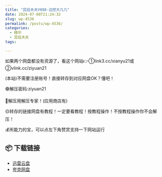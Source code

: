 ```yaml
---
title: "昆廷夫夫V088-边控大几几"
date: 2024-07-08T21:24:32
slug: wp-4536
permalink: /posts/wp-4536/
categories:
  - 精华
  - 昆廷夫夫
tags:

---
```


如果两个网盘都没有资源了，看这个网站👉①link3.cc/xianyu21或②vlink.cc/ziyuan21

(本站)不需要注册账号！直接转存到对应网盘OK？懂吧！

🟢解压密码:ziyuan21

🔵解压用解压专家！(应用商店有)

🟡转存的链接网盘有教程！一定要看教程！按教程操作！不按教程操作你不会解压！

💰🈶能力的宝，可以点左下角赞赏支持一下网站运行

## 📦 下载链接
- [迅雷云盘](https://blziyuan21.com/pay-download/4536?key=4dd06d401b&down_id=0)
- [夸克网盘](https://blziyuan21.com/pay-download/4536?key=4dd06d401b&down_id=1)

